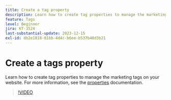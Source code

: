 ```yaml
---
title: Create a tag property
description: Learn how to create tag properties to manage the marketing tags on your website.
feature: Tags
level: Beginner
jira: KT-3524
last-substantial-update: 2023-12-15
exl-id: db2e1818-81bb-4d4c-b6ee-b537b48d3b21
---
```

# Create a tags property

Learn how to create tag properties to manage the marketing tags on your website. For more information, see the [properties](https://experienceleague.adobe.com/docs/experience-platform/tags/admin/companies-and-properties.html) documentation.

>[!VIDEO](https://video.tv.adobe.com/v/28727/?learn=on)
